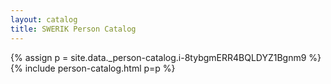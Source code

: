 ```yaml
---
layout: catalog
title: SWERIK Person Catalog
---
```

{% assign p = site.data._person-catalog.i-8tybgmERR4BQLDYZ1Bgnm9 %}
{% include person-catalog.html p=p %}

